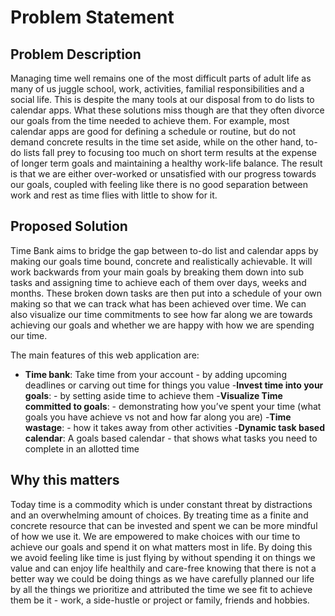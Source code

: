 # Problem Statement 


## Problem Description 

Managing time well remains one of the most difficult parts of adult life as many of us juggle school, work, activities, familial responsibilities and a social life. This is despite the many tools at our disposal from to do lists to calendar apps. What these solutions miss though are that they often divorce our goals from the time needed to achieve them. For example, most calendar apps are good for defining a schedule or routine, but do not demand concrete results in the time set aside, while on the other hand, to-do lists fall prey to focusing too much on short term results at the expense of longer term goals and maintaining a healthy work-life balance. The result is that we are either over-worked or unsatisfied with our progress towards our goals, coupled with feeling like there is no good separation between work and rest as time flies with little to show for it.

## Proposed Solution 

Time Bank aims to bridge the gap between to-do list and calendar apps by making our goals time bound, concrete and realistically achievable. It will work backwards from your main goals by breaking them down into sub tasks and assigning time to achieve each of them over days, weeks and months. These broken down tasks are then put into a schedule of your own making so that we can track what has been achieved over time. We can also visualize our time commitments to see how far along we are towards achieving our goals and whether we are happy with how we are spending our time. 

The main features of this web application are: 

- **Time bank**:
Take time from your account - by adding upcoming deadlines or carving out time for things you value 
-**Invest time into your goals**: - by setting aside time to achieve them 
-**Visualize
Time committed to goals**: - demonstrating how you’ve spent your time (what goals you have achieve vs not and how far along you are) 
-**Time wastage**: - how it takes away from other activities
-**Dynamic task based calendar**: 
A goals based calendar - that shows what tasks you need to complete in an allotted time 

## Why this matters

Today time is a commodity which is under constant threat by distractions and an overwhelming amount of choices. By treating time as a finite and concrete resource that can be invested and spent we can be more mindful of how we use it. We are empowered to make choices with our time to achieve our goals and spend it on what matters most in life. By doing this we avoid feeling like time is just flying by without spending it on things we value and can enjoy life healthily and care-free knowing that there is not a better way we could be doing things as we have carefully planned our life by all the things we prioritize and attributed the time we see fit to achieve them be it - work, a side-hustle or project or family, friends and hobbies.
